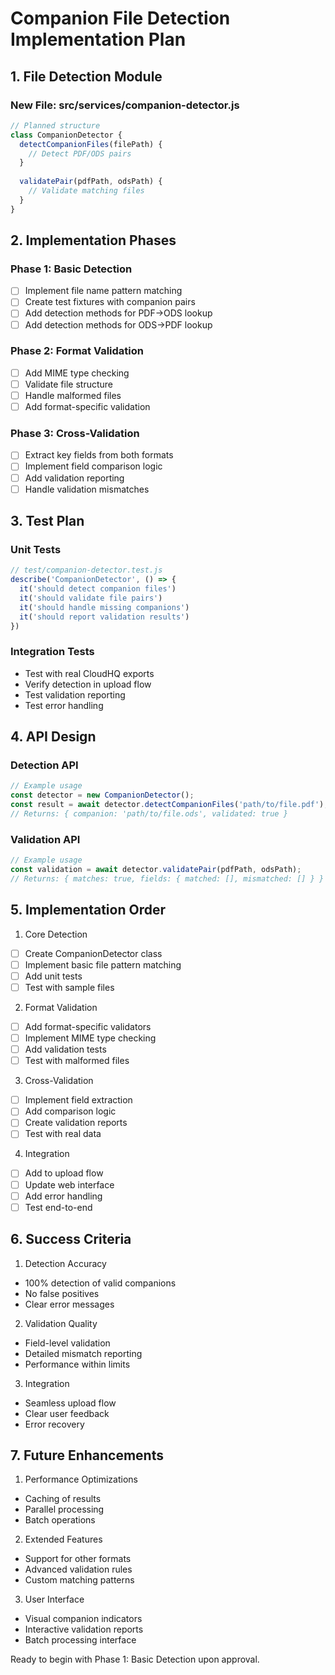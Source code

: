 # Companion File Detection Implementation Plan

## 1. File Detection Module
### New File: src/services/companion-detector.js
```javascript
// Planned structure
class CompanionDetector {
  detectCompanionFiles(filePath) {
    // Detect PDF/ODS pairs
  }
  
  validatePair(pdfPath, odsPath) {
    // Validate matching files
  }
}
```

## 2. Implementation Phases

### Phase 1: Basic Detection
- [ ] Implement file name pattern matching
- [ ] Create test fixtures with companion pairs
- [ ] Add detection methods for PDF->ODS lookup
- [ ] Add detection methods for ODS->PDF lookup

### Phase 2: Format Validation
- [ ] Add MIME type checking
- [ ] Validate file structure
- [ ] Handle malformed files
- [ ] Add format-specific validation

### Phase 3: Cross-Validation
- [ ] Extract key fields from both formats
- [ ] Implement field comparison logic
- [ ] Add validation reporting
- [ ] Handle validation mismatches

## 3. Test Plan

### Unit Tests
```javascript
// test/companion-detector.test.js
describe('CompanionDetector', () => {
  it('should detect companion files')
  it('should validate file pairs')
  it('should handle missing companions')
  it('should report validation results')
})
```

### Integration Tests
- Test with real CloudHQ exports
- Verify detection in upload flow
- Test validation reporting
- Test error handling

## 4. API Design

### Detection API
```javascript
// Example usage
const detector = new CompanionDetector();
const result = await detector.detectCompanionFiles('path/to/file.pdf');
// Returns: { companion: 'path/to/file.ods', validated: true }
```

### Validation API
```javascript
// Example usage
const validation = await detector.validatePair(pdfPath, odsPath);
// Returns: { matches: true, fields: { matched: [], mismatched: [] } }
```

## 5. Implementation Order

1. Core Detection
- [ ] Create CompanionDetector class
- [ ] Implement basic file pattern matching
- [ ] Add unit tests
- [ ] Test with sample files

2. Format Validation
- [ ] Add format-specific validators
- [ ] Implement MIME type checking
- [ ] Add validation tests
- [ ] Test with malformed files

3. Cross-Validation
- [ ] Implement field extraction
- [ ] Add comparison logic
- [ ] Create validation reports
- [ ] Test with real data

4. Integration
- [ ] Add to upload flow
- [ ] Update web interface
- [ ] Add error handling
- [ ] Test end-to-end

## 6. Success Criteria

1. Detection Accuracy
- 100% detection of valid companions
- No false positives
- Clear error messages

2. Validation Quality
- Field-level validation
- Detailed mismatch reporting
- Performance within limits

3. Integration
- Seamless upload flow
- Clear user feedback
- Error recovery

## 7. Future Enhancements

1. Performance Optimizations
- Caching of results
- Parallel processing
- Batch operations

2. Extended Features
- Support for other formats
- Advanced validation rules
- Custom matching patterns

3. User Interface
- Visual companion indicators
- Interactive validation reports
- Batch processing interface

Ready to begin with Phase 1: Basic Detection upon approval.
